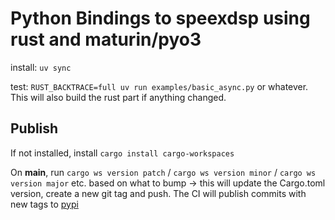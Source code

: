 # Python Bindings to speexdsp using rust and maturin/pyo3

install: `uv sync`

test: `RUST_BACKTRACE=full uv run examples/basic_async.py` or whatever. This will also build the rust part if anything changed.


## Publish

If not installed, install `cargo install cargo-workspaces`

On **main**, run `cargo ws version patch` / `cargo ws version minor` / `cargo ws version major` etc. based on what to bump
-> this will update the Cargo.toml version, create a new git tag and push. The CI will publish commits with new tags to [pypi](https://pypi.org/project/speex-py/)